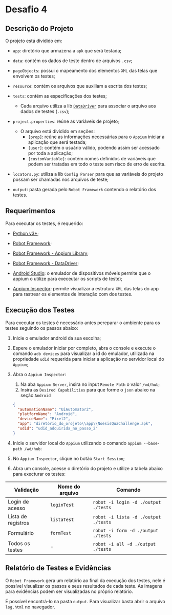 # Desafio 4

## Descrição do Projeto

O projeto está dividido em:

- `app`: diretório que armazena a `apk` que será testada;

- `data`: contém os dados de teste dentro de arquivos `.csv`;

- `pageObjects`: possui o mapeamento dos elementos `XML` das telas que envolvem os testes;

- `resource`: contém os arquivos que auxiliam a escrita dos testes;

- `tests`: contém as especificações dos testes;
  - Cada arquivo utiliza a lib [`DataDriver`](https://github.com/Snooz82/robotframework-datadriver) para associar o arquivo aos dados de testes (`.csv`);

- `project.properties`: reúne as variáveis de projeto;
  - O arquivo está dividido em seções:
    - `[prop]`: reúne as informações necessárias para o `Appium` iniciar a aplicação que será testada;
    - `[user]`: contém o usuário válido, podendo assim ser acessado por toda a aplicação;
    - `[customVariable]`: contém nomes definidos de variáveis que podem ser tratadas em todo o teste sem risco de erro de escrita.

- `locators.py`: utiliza a lib `Config Parser` para que as variáveis do projeto possam ser chamadas nos arquivos de teste;

- `output`: pasta gerada pelo `Robot Framework` contendo o relatório dos testes.

## Requerimentos

Para executar os testes, é requerido:

- [Python v3+](https://www.python.org/downloads/);

- [Robot Framework](https://robotframework.org/?tab=1#getting-started);

- [Robot Framework - Appium Library](https://github.com/serhatbolsu/robotframework-appiumlibrary);

- [Robot Framework - DataDriver](https://github.com/Snooz82/robotframework-datadriver#installation);

- [Android Studio](https://developer.android.com/studio?hl=pt&gclid=Cj0KCQiA95aRBhCsARIsAC2xvfyikQ6-SDyDQsVqXp2oOUMk7pe_cVHFUmvkpgpAKAGwsPyrxZ9NZBMaAk5fEALw_wcB&gclsrc=aw.ds#downloads): o emulador de dispositivos móveis permite que o appium o utilize para execeutar os scripts de teste);

- [Appium Inspector](https://github.com/appium/appium-inspector): permite visualizar a estrutura `XML` das telas do app para rastrear os elementos de interação com dos testes.

## Execução dos Testes

Para executar os testes é necessário antes pereparar o ambiente para os testes seguindo os passos abaixo:

1. Inicie o emulador android da sua escolha;

2. Espere o emulador iniciar por completo, abra o console e execute o comando `adb devices` para visualizar a id do emulador, utilizada na propriedade `udid` requerida para iniciar a aplicação no servidor local do `Appium`;

3. Abra o `Appium Inspector`:
    1. Na aba `Appium Server`, insira no input `Remote Path` o valor `/wd/hub`;
    2. Insira as `Desired Capabilities` para que forme o `json` abaixo na seção `Android`

    ```json
    {
      "automationName": "UiAutomator2",
      "platformName": "Android",
      "deviceName": "Pixel2",
      "app": "diretório_do_orojeto\\app\\NoesisQuaChallenge.apk",
      "udid": "udid_adquirida_no_passo_2"
    }
    ```

4. Inicie o servidor local do `Appium` utilizando o comando `appium --base-path /wd/hub`:

5. No `Appium Inspector`, clique no botão `Start Session`;

6. Abra um console, acesse o diretório do projeto e utilize a tabela abaixo para execturar os testes:

| Validação | Nome do arquivo | Comando |
| --- | --- | --- |
| Login de acesso | `loginTest` | `robot -i login -d ./output ./tests` |
| Lista de registros | `listaTest` | `robot -i lista -d ./output ./tests` |
| Formulário | `formTest` | `robot -i form -d ./output ./tests` |
| Todos os testes | - | `robot -i all -d ./output ./tests` |

## Relatório de Testes e Evidências

O `Robot Framework` gera um relatório ao final da execução dos testes, nele é possível visualizar os passos e seus resultados de cada teste. As imagens para evidências podem ser visualizadas no próprio relatório.

É possível encontrá-lo na pasta `output`. Para visualizar basta abrir o arquivo `log.html` no navegador.
